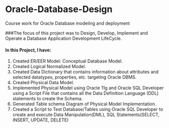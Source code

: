 # Oracle-Database-Design
Course work for Oracle Database modeling and deployment


###The focus of this project was to Design, Develop, Implement and Operate a Database Application Development LifeCycle. 


#### In this Project, I have:

1. Created ER/EER Model: Conceptual Database Model.
2. Created Logical Normalized Model.
3. Created Data Dictionary that contains information about attributes and selected datatypes, properties, etc. targeting Oracle DBMS. 
4. Created Physical Data Model.
5. Implemented Physical Model using Oracle 11g and Oracle SQL Developer using a Script File that contains all the Data Definition Language    (DDL) statements to create the Schema.
6. Generated Table schema Diagram of Physical Model Implementation.
7. Created a Script to Test Database/Tables using Oracle SQL Developer to create and execute Data Manipulation(DML), SQL Statements(SELECT,    INSERT, UPDATE, DELETE)

